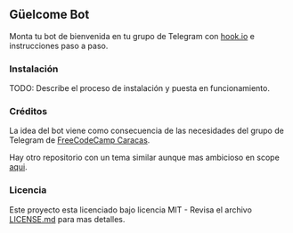 ## Güelcome Bot

Monta tu bot de bienvenida en tu grupo de Telegram con [hook.io](hook.io) e instrucciones paso a paso.

### Instalación

TODO: Describe el proceso de instalación y puesta en funcionamiento.

### Créditos

La idea del bot viene como consecuencia de las necesidades del grupo de Telegram de [FreeCodeCamp Caracas](https://t.me/fccCaracas).

Hay otro repositorio con un tema similar aunque mas ambicioso en scope [aqui](https://github.com/adeluccar/epale-bot).

### Licencia

Este proyecto esta licenciado bajo licencia MIT - Revisa el archivo [LICENSE.md](LICENSE.md) para mas detalles.
